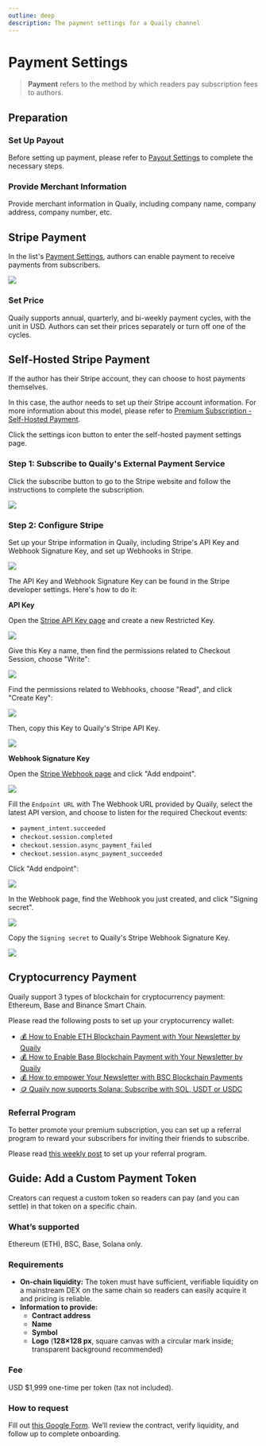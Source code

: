 ```yaml
---
outline: deep
description: The payment settings for a Quaily channel
---
```


# Payment Settings

> **Payment** refers to the method by which readers pay subscription fees to authors.

## Preparation

### Set Up Payout

Before setting up payment, please refer to [Payout Settings](./payout-settings.md) to complete the necessary steps.

### Provide Merchant Information

Provide merchant information in Quaily, including company name, company address, company number, etc.

## Stripe Payment

In the list's [Payment Settings](https://quaily.com/dashboard/lists/@current/settings/payment), authors can enable payment to receive payments from subscribers.

![](/images/screenshots/payment-settings-01.webp)

### Set Price

Quaily supports annual, quarterly, and bi-weekly payment cycles, with the unit in USD. Authors can set their prices separately or turn off one of the cycles.

## Self-Hosted Stripe Payment

If the author has their Stripe account, they can choose to host payments themselves.

In this case, the author needs to set up their Stripe account information. For more information about this model, please refer to [Premium Subscription - Self-Hosted Payment](./premium.md).

Click the settings icon button to enter the self-hosted payment settings page.

### Step 1: Subscribe to Quaily's External Payment Service

Click the subscribe button to go to the Stripe website and follow the instructions to complete the subscription.

![](/images/screenshots/payment-settings-02.webp)

### Step 2: Configure Stripe

Set up your Stripe information in Quaily, including Stripe's API Key and Webhook Signature Key, and set up Webhooks in Stripe.

![](/images/screenshots/payment-settings-04.webp)

The API Key and Webhook Signature Key can be found in the Stripe developer settings. Here's how to do it:

**API Key**

Open the [Stripe API Key page](https://dashboard.stripe.com/apikeys) and create a new Restricted Key.

![](/images/screenshots/create-stripe-api-key-01.webp)

Give this Key a name, then find the permissions related to Checkout Session, choose "Write":

![](/images/screenshots/create-stripe-api-key-02_1.webp)

Find the permissions related to Webhooks, choose "Read", and click "Create Key":

![](/images/screenshots/create-stripe-api-key-02_2.webp)

Then, copy this Key to Quaily's Stripe API Key.

![](/images/screenshots/create-stripe-api-key-03.webp)

**Webhook Signature Key**

Open the [Stripe Webhook page](https://dashboard.stripe.com/webhooks) and click "Add endpoint".

![](/images/screenshots/create-stripe-webhook-01.webp)

Fill the `Endpoint URL` with The Webhook URL provided by Quaily, select the latest API version, and choose to listen for the required Checkout events:

- `payment_intent.succeeded`
- `checkout.session.completed`
- `checkout.session.async_payment_failed`
- `checkout.session.async_payment_succeeded`

Click "Add endpoint":

![](/images/screenshots/create-stripe-webhook-02.webp)

In the Webhook page, find the Webhook you just created, and click "Signing secret".

![](/images/screenshots/create-stripe-webhook-03.webp)

Copy the `Signing secret` to Quaily's Stripe Webhook Signature Key.

![](/images/screenshots/create-stripe-webhook-04.webp)

## Cryptocurrency Payment

Quaily support 3 types of blockchain for cryptocurrency payment: Ethereum, Base and Binance Smart Chain.

Please read the following posts to set up your cryptocurrency wallet:

- [💰 How to Enable ETH Blockchain Payment with Your Newsletter by Quaily](https://quaily.com/blog/p/how-to-enable-eth-blockchain-payment-with-your-newsletter-by-quail)
- [💰 How to Enable Base Blockchain Payment with Your Newsletter by Quaily](https://quaily.com/blog/p/how-to-enable-base-blockchain-payment-with-your-newsletter-by-quail)
- [💰 How to empower Your Newsletter with BSC Blockchain Payments](https://quaily.com/blog/p/how-to-empower-your-newsletter-with-bsc-blockchain-payments)
- [🪙 Quaily now supports Solana: Subscribe with SOL, USDT or USDC](https://quaily.com/blog/p/quaily-supports-solana-subscribe-content)

### Referral Program

To better promote your premium subscription, you can set up a referral program to reward your subscribers for inviting their friends to subscribe.

Please read [this weekly post](https://quaily.com/blog/p/quail-weekly-40) to set up your referral program.

## Guide: Add a Custom Payment Token

Creators can request a custom token so readers can pay (and you can settle) in that token on a specific chain.

### What’s supported

Ethereum (ETH), BSC, Base, Solana only.

### Requirements

- **On-chain liquidity:** The token must have sufficient, verifiable liquidity on a mainstream DEX on the same chain so readers can easily acquire it and pricing is reliable.
- **Information to provide:**
  - **Contract address**
  - **Name**
  - **Symbol**
  - **Logo** (**128×128 px**, square canvas with a circular mark inside; transparent background recommended)

### Fee

USD \$1,999 one-time per token (tax not included).

### How to request

Fill out [this Google Form](https://forms.gle/yGpn3NriJV9C6s4B9). We’ll review the contract, verify liquidity, and follow up to complete onboarding.
